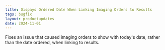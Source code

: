 ```yaml
---
title: Dispays Ordered Date When Linking Imaging Orders to Results
tags: bugfix
layout: productupdates
date: 2024-11-01
---
```


Fixes an issue that caused imaging orders to show with today's date, rather than the date ordered, when linking to results. 